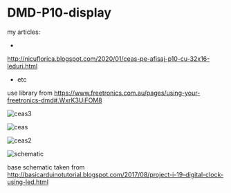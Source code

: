 # DMD-P10-display

my articles:

- 
http://nicuflorica.blogspot.com/2020/01/ceas-pe-afisaj-p10-cu-32x16-leduri.html

- etc

use library from https://www.freetronics.com.au/pages/using-your-freetronics-dmd#.WxrK3UiFOM8

![ceas3](https://1.bp.blogspot.com/-RRbPAMvk4WE/XhTeEcKNGlI/AAAAAAAAbJ8/JHZ3KpLZrKkVWpyYyLEB-EYDxjt6FOsQwCLcBGAsYHQ/s1600/IMG_20200107_213142.jpg)

![ceas](https://1.bp.blogspot.com/-aQfWVCsqM24/XhCJr2MqVPI/AAAAAAAAbGM/ys0UjGkwSa8wAdYy9bK-74kI79RB2tE9ACLcBGAsYHQ/s1600/IMG_20200103_231948.jpg)

![ceas2](https://1.bp.blogspot.com/-elVGgXT3bkU/XhG34P--C6I/AAAAAAAAbJY/pUGg0eF9N5A5bgFmKMzXpPK9RYIJs6sBgCLcBGAsYHQ/s1600/IMG_20200105_121425.jpg)

![schematic](https://1.bp.blogspot.com/-H_Eiyznd8UU/XhGzxGf3r0I/AAAAAAAAbJE/L_kHlt3UqnEHtE6KqvL18CAgLx--tZYLQCLcBGAsYHQ/s1600/Project%2B19_2.jpg)

base schematic taken from http://basicarduinotutorial.blogspot.com/2017/08/project-i-19-digital-clock-using-led.html

